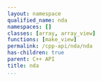 ```yaml
---
layout: namespace
qualified_name: nda
namespaces: []
classes: [array, array_view]
functions: [make_view]
permalink: /cpp-api/nda/nda
has-children: true
parent: C++ API
title: nda
...
```

